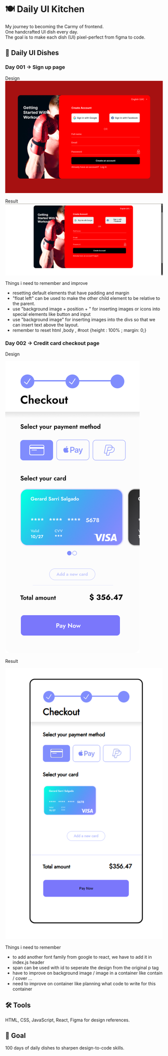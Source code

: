 # 🍽️ Daily UI Kitchen

My journey to becoming the Carmy of frontend.  
One handcrafted UI dish every day.  
The goal is to make each dish (UI) pixel-perfect from figma to code.

## 📅 Daily UI Dishes

### Day 001 → Sign up page

Design
![alt text](<daily-ui-kitchen/src/day-1/day-1-design & result/Day1_design.png>)

Result
![alt text](<daily-ui-kitchen/src/day-1/day-1-design & result/Day1_result.png>)

Things i need to remember and improve

- resetting default elements that have padding and margin
- "float left" can be used to make the other child element to be relative to the parent.
- use "background image + position + " for inserting images or icons into special elements like button and input
- use "background image" for inserting images into the divs so that we can insert text above the layout.
- remember to reset html ,body , #root {height : 100% ; margin: 0;}

### Day 002 → Credit card checkout page

Design 

![alt text](<daily-ui-kitchen/src/day-2/day-2 Design & Result/design.png>)

Result

![alt text](<daily-ui-kitchen/src/day-2/day-2 Design & Result/result.png>)

Things i need to remember

- to add another font family from google to react, we have to add it in index.js header 
- span can be used with id to seperate the design from the original p tag
- have to improve on background image / image in a container like contain / cover ...
- need to improve on container like planning what code to write for this container

## 🛠️ Tools

HTML, CSS, JavaScript, React, Figma for design references.

## 🎯 Goal

100 days of daily dishes to sharpen design-to-code skills.
